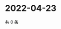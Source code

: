 # 2022-04-23

共 0 条

<!-- BEGIN WEIBO -->
<!-- 最后更新时间 Sat Apr 23 2022 18:01:09 GMT+0800 (China Standard Time) -->

<!-- END WEIBO -->
